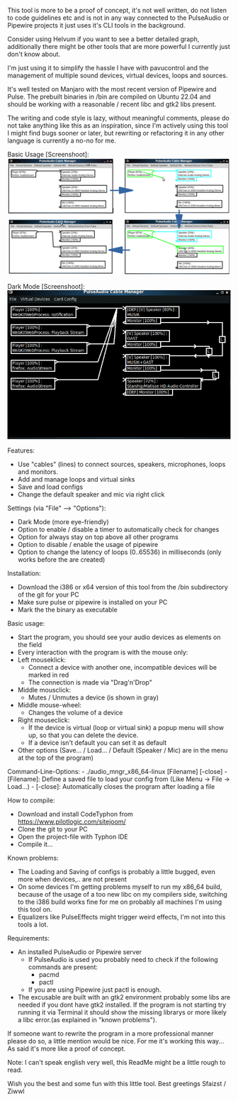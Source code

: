 This tool is more to be a proof of concept, 
it's not well written, 
do not listen to code guidelines etc and is not in any way
connected to the PulseAudio or Pipewire projects it just uses it's CLI tools in the background.

Consider using Helvum if you want to see a better detailed graph,
additionally there might be other tools that are more powerful I currently just don't know about.

I'm just using it to simplify the hassle I have with pavucontrol and the management of multiple sound devices, virtual devices, loops and sources.

It's well tested on Manjaro with the most recent version of Pipewire and Pulse.
The prebuilt binaries in /bin are compiled on Ubuntu 22.04 and should be working with a reasonable / recent libc and gtk2 libs present.

The writing and code style is lazy, without meaningful comments, please do not take anything like this as an inspiration, since I'm actively using this tool I might find bugs sooner or later, but rewriting or refactoring it in any other language is currently a no-no for me.

Basic Usage [Screenshoot]:
![Alt text](Screenshoot.png?raw=true "Screenshoot")

Dark Mode [Screenshoot]:
![Alt text](Screenshoot_DarkMode.png?raw=true "Screenshoot")

Features:
- Use "cables" (lines) to connect sources, speakers, microphones, loops and monitors.
- Add and manage loops and virtual sinks
- Save and load configs
- Change the default speaker and mic via right click

Settings (via "File" --> "Options"):
- Dark Mode (more eye-friendly)
- Option to enable / disable a timer to automatically check for changes
- Option for always stay on top above all other programs
- Option to disable / enable the usage of pipewire
- Option to change the latency of loops (0..65536) in milliseconds (only works before the are created)

Installation:
- Download the i386 or x64 version of this tool from the /bin subdirectory of the git for your PC
- Make sure pulse or pipewire is installed on your PC
- Mark the the binary as executable

Basic usage:
- Start the program, you should see your audio devices as elements on the field
- Every interaction with the program is with the mouse only:
- Left mouseklick:
    - Connect a device with another one, incompatible devices will be marked in red
    - The connection is made via "Drag'n'Drop"
- Middle mousclick:
    - Mutes / Unmutes a device (is shown in gray)
 - Middle mouse-wheel:
 	- Changes the volume of a device
- Right mouseclick:
    - Íf the device is virtual (loop or virtual sink) a popup menu will show up, so that you can delete the device.
    - If a device isn't default you can set it as default
- Other options (Save... / Load... / Default (Speaker / Mic) are in the menu at the top of the program)

Command-Line-Options:
	- ./audio_mngr_x86_64-linux [Filename] [-close]
	- [Filename]: Define a saved file to load your config from (Like Menu -> File -> Load...)
	- [-close]: Automatically closes the program after loading a file

How to compile:
- Download and install CodeTyphon from https://www.pilotlogic.com/sitejoom/
- Clone the git to your PC
- Open the project-file with Typhon IDE
- Compile it...

Known problems:
- The Loading and Saving of configs is probably a little bugged, even more when devices,.. are not present
- On some devices I'm getting problems myself to run my x86_64 build, because of the usage of a too new libc
  on my compilers side, switching to the i386 build works fine for me on probably all machines I'm using this tool on.
- Equalizers like PulseEffects might trigger weird effects, I'm not into this tools a lot.

Requirements:
- An installed PulseAudio or Pipewire server
	- If PulseAudio is used you probably need to check if the following commands are present:
		- pacmd
		- pactl
	- If you are using Pipewire just pactl is enough.
- The excusable are built with an gtk2 environment probably some libs are needed if you dont have gtk2 installed.
  If the program is not starting try running it via Terminal it should show the missing librarys or more likely a libc error.(as explained in "known problems").

If someone want to rewrite the program in a more professional manner please do so, a little mention would be nice.
For me it's working this way... As said it's more like a proof of concept.

Note: I can't speak english very well, this ReadMe might be a little rough to read.

Wish you the best and some fun with this little tool.
Best greetings
Sfaizst / Ziwwl
